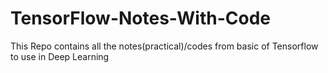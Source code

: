 # TensorFlow-Notes-With-Code
This Repo contains all the notes(practical)/codes from basic of Tensorflow to use in Deep Learning
